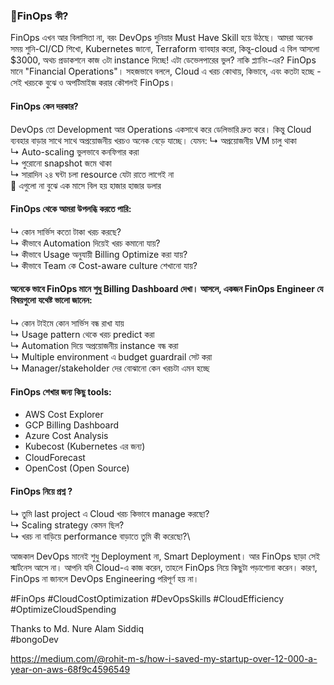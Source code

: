 ### 🚀FinOps কী? 
FinOps এখন আর বিলাসিতা না, বরং DevOps দুনিয়ার Must Have Skill হয়ে উঠছে। আমরা অনেক সময় শুনি-CI/CD শিখো, Kubernetes জানো, Terraform ব্যাবহার করো, কিন্তু-cloud এ বিল আসলো $3000, অথচ প্রডাকশনে কাজ ৩টা instance দিচ্ছে! এটা ডেভেলপারের ভুল? নাকি প্ল্যানিং-এর? FinOps মানে "Financial Operations"। সহজভাবে বললে, Cloud এ খরচ কোথায়, কিভাবে, এবং কতটা হচ্ছে - সেই খরচকে বুঝে ও অপটিমাইজ করার কৌশলই FinOps।

#### FinOps কেন দরকার?
DevOps তো Development আর Operations একসাথে করে ডেলিভারি দ্রুত করে। কিন্তু Cloud ব্যবহার বাড়ার সাথে সাথে অপ্রয়োজনীয় খরচও অনেক বেড়ে যাচ্ছে। যেমন:
↳ অপ্রয়োজনীয় VM চালু থাকা\
↳ Auto-scaling ভুলভাবে কনফিগার করা\
↳ পুরোনো snapshot জমে থাকা\
↳ সারাদিন ২৪ ঘন্টা চলা resource যেটা রাতে লাগেই না\
📍 এগুলো না বুঝে এক মাসে বিল হয় হাজার হাজার ডলার

#### FinOps থেকে আমরা উপলব্ধি করতে পারি:
↳ কোন সার্ভিস কতো টাকা খরচ করছে?\
↳ কীভাবে Automation দিয়েই খরচ কমানো যায়?\
↳ কীভাবে Usage অনুযায়ী Billing Optimize করা যায়?\
↳ কীভাবে Team কে Cost-aware culture শেখানো যায়?

#### অনেকে ভাবে FinOps মানে শুধু Billing Dashboard দেখা। আসলে, একজন FinOps Engineer যে বিষয়গুলো যথেষ্ট ভালো জানেন:
↳ কোন টাইমে কোন সার্ভিস বন্ধ রাখা যায়\
↳ Usage pattern থেকে খরচ predict করা\
↳ Automation দিয়ে অপ্রয়োজনীয় instance বন্ধ করা\
↳ Multiple environment এ budget guardrail সেট করা\
↳ Manager/stakeholder দের বোঝানো কেন খরচটা এমন হচ্ছে

#### FinOps শেখার জন্য কিছু tools:
- AWS Cost Explorer
- GCP Billing Dashboard
- Azure Cost Analysis
- Kubecost (Kubernetes এর জন্য)
- CloudForecast
- OpenCost (Open Source)


#### FinOps নিয়ে প্রশ্ন ?
↳ তুমি last project এ Cloud খরচ কিভাবে manage করছো?\
↳ Scaling strategy কেমন ছিল?\
↳ খরচ না বাড়িয়ে performance বাড়াতে তুমি কী করেছো?\

আজকাল DevOps মানেই শুধু Deployment না, Smart Deployment। আর FinOps ছাড়া সেই স্মার্টনেস আসে না। আপনি যদি Cloud-এ কাজ করেন, তাহলে FinOps নিয়ে কিছুটা পড়াশোনা করেন। কারণ, FinOps না জানলে DevOps Engineering পরিপূর্ণ হয় না। 

#FinOps #CloudCostOptimization #DevOpsSkills #CloudEfficiency #OptimizeCloudSpending

Thanks to Md. Nure Alam Siddiq\
#bongoDev

https://medium.com/@rohit-m-s/how-i-saved-my-startup-over-12-000-a-year-on-aws-68f9c4596549
